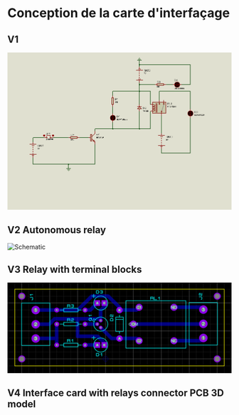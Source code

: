 # Conception de la carte d'interfaçage
## V1
![Schematic](Pics/V1.bmp)
## V2 Autonomous  relay
![Schematic](Pics/V2.bmp)
## V3 Relay with terminal blocks
![Schematic](Pics/V3..bmp)
## V4 Interface card with relays connector PCB 3D model

